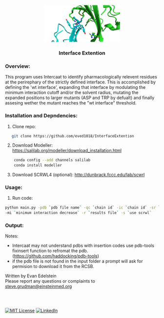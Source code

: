 
<br />
<br />
<div align="center">
  <a href="https://github.com/eved1018/InterfaceExtention">
    <img src="Media/ctla4cd80.png" alt="Logo" width="250" height="120">
  </a>

  <h3 align="center">Interface Extention</h3>

  </p>
</div>

### Overview:

This program uses Intercaat to identify pharmacologically relevent residues at the perirephary of the strictly defined interface. This is accomplished by defining the 'wt interface', expanding that interface by modulating the minimum interaction cutoff and/or the solvent radius, mutating the expanded positions to larger mutants (ASP and TRP by defualt) and finally assesing wether the mutant reaches the "wt interface" threshold.


### Installation and Depndencies:
1. Clone repo:
```sh
   git clone https://github.com/eved1018/InterfaceExtention
```
2. Download Modeller: https://salilab.org/modeller/download_installation.html
```sh 
    conda config --add channels salilab
    conda install modeller
```
3. Download SCRWL4 (optional): http://dunbrack.fccc.edu/lab/scwrl


### Usage:

1. Run code:
```sh
python main.py -pdb `pdb file name` -qc `chain id` -ic `chain id` -sr `solvent radius expansion`
-mi `minimum interaction decrease` -r `results file` -s `use scrwl`
```

### Output:

Notes:
* Intercaat may not understand pdbs with insertion codes use pdb-tools fixinsert function to refromat the pdb. (https://github.com/haddocking/pdb-tools)
* if the pdb file is not found in the input folder a prompt will ask for permision to download it from the RCSB.


Written by Evan Edelstein
<br />
Please report any questions or complaints to steve.grudman@einsteinmed.org

<br />
<br />
<div id="Footer"></div>

[![MIT License][license-shield]][license-url]
[![LinkedIn][linkedin-shield]][linkedin-url]


<!-- MARKDOWN LINKS & IMAGES -->
<!-- https://www.markdownguide.org/basic-syntax/#reference-style-links -->
[license-url]: https://github.com/othneildrew/Best-README-Template/blob/master/LICENSE.txt
[linkedin-shield]: https://img.shields.io/badge/-LinkedIn-black.svg?style=for-the-badge&logo=linkedin&colorB=555
[linkedin-url]: https://www.linkedin.com/in/evan-edelstein/
[license-shield]: https://img.shields.io/github/license/othneildrew/Best-README-Template.svg?style=for-the-badge

